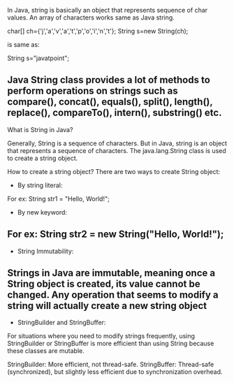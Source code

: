 In Java, string is basically an object that represents sequence of char values. An array of characters works same as Java string. 

char[] ch={'j','a','v','a','t','p','o','i','n','t'};
String s=new String(ch); 

is same as:

String s="javatpoint";  

Java String class provides a lot of methods to perform operations on strings such as compare(), concat(), equals(), split(), length(), replace(), compareTo(), intern(), substring() etc.
------------------------------------------------------------------------------------------------------------------------------------------------------

What is String in Java?

Generally, String is a sequence of characters. But in Java, string is an object that represents a sequence of characters. The java.lang.String class is used to create a string object.

How to create a string object?
There are two ways to create String object:

- By string literal:

For ex: String str1 = "Hello, World!";

- By new keyword:

For ex: String str2 = new String("Hello, World!");
------------------------------------------------------------------------------------------------------------------------------------------------------

- String Immutability:

Strings in Java are immutable, meaning once a String object is created, its value cannot be changed. Any operation that seems to modify a string will actually create a new string object
------------------------------------------------------------------------------------------------------------------------------------------------------

- StringBuilder and StringBuffer:

For situations where you need to modify strings frequently, using StringBuilder or StringBuffer is more efficient than using String because these classes are mutable.

StringBuilder: More efficient, not thread-safe.
StringBuffer: Thread-safe (synchronized), but slightly less efficient due to synchronization overhead.

